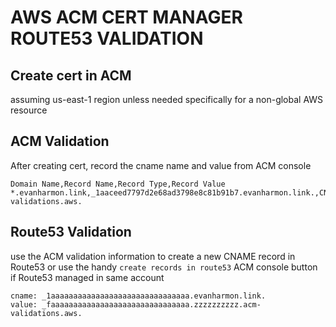 # AWS ACM CERT MANAGER ROUTE53 VALIDATION

## Create cert in ACM

assuming us-east-1 region unless needed specifically for a non-global AWS resource

## ACM Validation

After creating cert, record the cname name and value from ACM console

```csv
Domain Name,Record Name,Record Type,Record Value
*.evanharmon.link,_1aaceed7797d2e68ad3798e8c81b91b7.evanharmon.link.,CNAME,_fb44447986fce2be22bce0d472e22cb1.zxwlrjxpwn.acm-validations.aws.
```

## Route53 Validation

use the ACM validation information to create a new CNAME record in Route53
or use the handy `create records in route53` ACM console button if Route53
managed in same account

```
cname: _1aaaaaaaaaaaaaaaaaaaaaaaaaaaaaaa.evanharmon.link.
value: _faaaaaaaaaaaaaaaaaaaaaaaaaaaaaaa.zzzzzzzzzz.acm-validations.aws.
```
